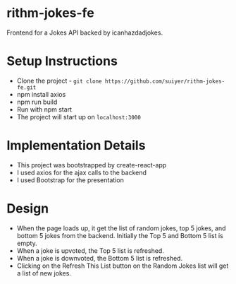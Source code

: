 # rithm-jokes-fe
Frontend for a Jokes API backed by icanhazdadjokes.

Setup Instructions
====
* Clone the project - `git clone https://github.com/suiyer/rithm-jokes-fe.git`
* npm install axios
* npm run build
* Run with npm start
* The project will start up on `localhost:3000`

Implementation Details
====
* This project was bootstrapped by create-react-app
* I used axios for the ajax calls to the backend
* I used Bootstrap for the presentation

Design
====
* When the page loads up, it get the list of random jokes, top 5 jokes, and bottom 5 jokes from the backend. Initially the Top 5 and Bottom 5 list is empty.
* When a joke is upvoted, the Top 5 list is refreshed.
* When a joke is downvoted, the Bottom 5 list is refreshed.
* Clicking on the Refresh This List button on the Random Jokes list will get a list of new jokes.
